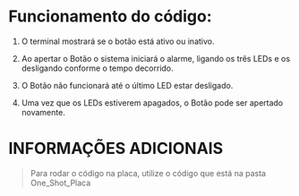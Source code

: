# Funcionamento do código:

1. O terminal mostrará se o botão está ativo ou inativo.

2. Ao apertar o Botão o sistema iniciará o alarme, ligando os três LEDs e os desligando conforme o tempo decorrido.

3. O Botão não funcionará até o último LED estar desligado.

4. Uma vez que os LEDs estiverem apagados, o Botão pode ser apertado novamente.

# INFORMAÇÕES ADICIONAIS
> Para rodar o código na placa, utilize o código que está na pasta One_Shot_Placa